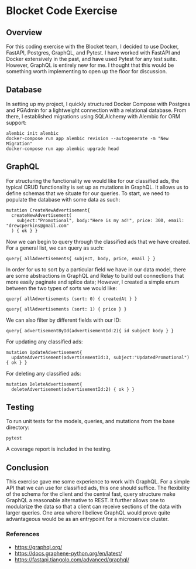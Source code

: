 # Blocket Code Exercise

## Overview

For this coding exercise with the Blocket team, I decided to use Docker, FastAPI, Postgres, GraphQL, and Pytest. I have worked with FastAPI and Docker extensively in the past, and have used Pytest for any test suite. However, GraphQL is entirely new for me. I thought that this would be something worth implementing to open up the floor for discussion. 

## Database 

In setting up my project, I quickly structured Docker Compose with Postgres and PGAdmin for a lightweight connection with a relational database. From there, I established migrations using SQLAlchemy with Alembic for ORM support:

```
alembic init alembic
docker-compose run app alembic revision --autogenerate -m "New Migration" 
docker-compose run app alembic upgrade head
```



## GraphQL

For structuring the functionality we would like for our classified ads, the typical CRUD functionality is set up as mutations in GraphQL. It allows us to define schemas that we situate for our queries. To start, we need to populate the database with some data as such:

```
mutation CreateNewAdvertisement{ 
  createNewAdvertisement(
    subject:"Promotional", body:"Here is my ad!", price: 300, email: "drewcperkins@gmail.com"
  ) { ok } }
```

Now we can begin to query through the classified ads that we have created. For a general list, we can query as such:

```
query{ allAdvertisements{ subject, body, price, email } }
```

In order for us to sort by a particular field we have in our data model, there are some abstractions in GraphQL and Relay to build out connections that more easily paginate and splice data; However, I created a simple enum between the two types of sorts we would like:

```
query{ allAdvertisements (sort: 0) { createdAt } }
```

```
query{ allAdvertisements (sort: 1) { price } }
```

We can also filter by different fields with our ID:

```
query{ advertisementById(advertisementId:2){ id subject body } }

```

For updating any classified ads:

```
mutation UpdateAdvertisement{ 
  updateAdvertisement(advertisementId:3, subject:"UpdatedPromotional") { ok } }
```

For deleting any classified ads:

```
mutation DeleteAdvertisement{ 
  deleteAdvertisement(advertisementId:2) { ok } }
```

## Testing 

To run unit tests for the models, queries, and mutations from the base directory:

```
pytest
```

A coverage report is included in the testing.

## Conclusion

This exercise gave me some experience to work with GraphQL. For a simple API that we can use for classified ads, this one should suffice. The flexibility of the schema for the client and the central fast, query structure make GraphQL a reasonable alternative to REST. It further allows one to modularize the data so that a client can receive sections of the data with larger queries. One area where I believe GraphQL would prove quite advantageous would be as an entrypoint for a microservice cluster. 

### References

- https://graphql.org/
- https://docs.graphene-python.org/en/latest/
- https://fastapi.tiangolo.com/advanced/graphql/